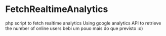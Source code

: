 # FetchRealtimeAnalytics
php script to fetch realtime analytics
Using google analytics API to retrieve the number of online users
bebi um pouo mais do que previsto :o)
